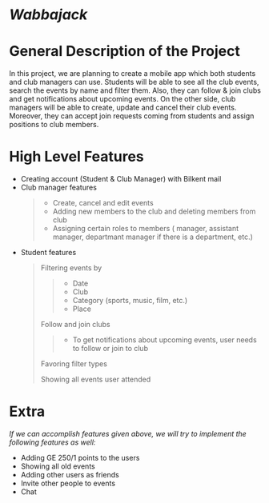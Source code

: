 # ***Wabbajack***

# **General Description of the Project**
In this project, we are planning to create a mobile app which both students and club managers can use. Students will be able to see all the club events, search the events by name and filter them. Also, they can follow & join clubs and get notifications about upcoming events. On the other side, club managers will be able to create, update and cancel  their club events. Moreover, they can accept join requests coming from students and assign positions to club members.


# **High Level Features**
* Creating account (Student & Club Manager) with Bilkent mail
* Club manager features 
  > * Create, cancel and edit events
  > * Adding new members to the club and deleting members from club
  > * Assigning certain roles to members ( manager, assistant manager, departmant manager if there is a department, etc.)
* Student features
  > Filtering events by
  > >* Date 
  > >* Club 
  > >* Category (sports, music, film, etc.)
  > >* Place
  > > 
  > Follow and join clubs
  > >* To get notifications about upcoming events, user needs to follow or join to club
  > > 
  > Favoring filter types
  > >
  > Showing all events user attended

# **Extra**
  *If we can accomplish features given above, we will try to implement the following features as well:*
* Adding GE 250/1 points to the users
* Showing all old events
* Adding other users as friends
* Invite other people to events
* Chat

